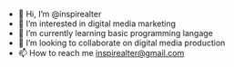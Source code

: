 - 👋 Hi, I’m @inspirealter
- 👀 I’m interested in digital media marketing
- 🌱 I’m currently learning basic programming langage
- 💞️ I’m looking to collaborate on digital media production
- 📫 How to reach me inspirealter@gmail.com

<!---
inspirealter/inspirealter is a ✨ special ✨ repository because its `README.md` (this file) appears on your GitHub profile.
You can click the Preview link to take a look at your changes.
--->
